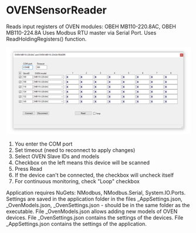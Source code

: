 # OVENSensorReader
Reads input registers of OVEN modules: ОВЕН MB110-220.8AC, ОВЕН MB110-224.8A
Uses Modbus RTU master via Serial Port. Uses ReadHoldingRegisters() function.

![](form.png)

1. You enter the COM port
2. Set timeout (need to reconnect to apply changes)
3. Select OVEN Slave IDs and models
4. Checkbox on the left means this device will be scanned
5. Press Read
6. If the device can't be connected, the checkbox will uncheck itself
7. For continuous monitoring, check "Loop" checkbox

Application requires NuGets: NModbus, NModbus.Serial, System.IO.Ports.
Settings are saved in the application folder in the files _AppSettings.json, _OvenModels.json, _OvenSettings.json - should be in the same folder as the executable.
File _OvenModels.json allows adding new models of OVEN devices. File _OvenSettings.json contains the settings of the devices. File _AppSettings.json contains the settings of the application.

